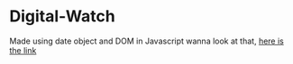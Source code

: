 # Digital-Watch
 Made using date object and DOM in Javascript
wanna look at that, [here is the link](https://digital-watch-js.netlify.app/)
